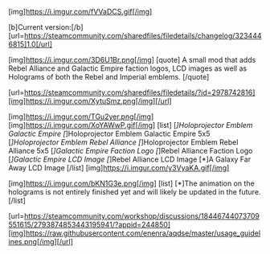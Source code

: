 [img]https://i.imgur.com/fVVaDCS.gif[/img]

[b]Current version:[/b] [url=https://steamcommunity.com/sharedfiles/filedetails/changelog/3234446815]1.0[/url]

[img]https://i.imgur.com/3D6U1Br.png[/img]
[quote]
A small mod that adds Rebel Alliance and Galactic Empire faction logos, LCD images as well as Holograms of both the Rebel and Imperial emblems.
[/quote]

[url=https://steamcommunity.com/sharedfiles/filedetails/?id=2978742816][img]https://i.imgur.com/XytuSmz.png[/img][/url]


[img]https://i.imgur.com/TGu2yer.png[/img]
[img]https://i.imgur.com/XoYAWwP.gif[/img]
[list]
[*]Holoprojector Emblem Galactic Empire
[*]Holoprojector Emblem Galactic Empire 5x5
[*]Holoprojector Emblem Rebel Alliance
[*]Holoprojector Emblem Rebel Alliance 5x5
[*]Galactic Empire Faction Logo
[*]Rebel Alliance Faction Logo
[*]Galactic Empire LCD Image
[*]Rebel Alliance LCD Image
[*]A Galaxy Far Away LCD Image
[/list]
[img]https://i.imgur.com/y3VyaKA.gif[/img]


[img]https://i.imgur.com/bKN1G3e.png[/img]
[list]
[*]The animation on the holograms is not entirely finished yet and will likely be updated in the future.
[/list]


[url=https://steamcommunity.com/workshop/discussions/18446744073709551615/2793874853443195941/?appid=244850][img]https://raw.githubusercontent.com/enenra/aqdse/master/usage_guidelines.png[/img][/url]